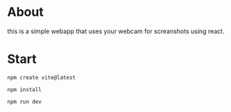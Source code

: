 # About 
this is a simple webapp that uses your webcam for screanshots using react.
# Start
`npm create vite@latest`

`npm install`

`npm run dev`